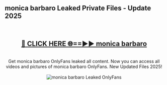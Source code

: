 <h2>monica barbaro Leaked Private Files - Update 2025</h2>
<br>
<div align="center">
<h2><a href="https://cliphot.my.id/monica_barbaro" rel="nofollow">🔴 CLICK HERE 🌐==►► monica barbaro</a></h2>
<br>
Get monica barbaro OnlyFans leaked all content. Now you can access all videos and pictures of monica barbaro OnlyFans. New Updated Files 2025!
<br>
<br>
<a href="https://cliphot.my.id/monica_barbaro" rel="nofollow" data-target="animated-image.originalLink"><img src="https://i.ibb.co.com/WyWwxjT/player-gif2.gif" alt="monica barbaro Leaked OnlyFans" style="max-width: 100%; display: inline-block;" data-target="animated-image.originalImage"></a>
</div>
<br>